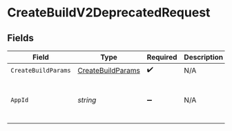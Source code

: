 # CreateBuildV2DeprecatedRequest


## Fields

| Field                                                         | Type                                                          | Required                                                      | Description                                                   | Example                                                       |
| ------------------------------------------------------------- | ------------------------------------------------------------- | ------------------------------------------------------------- | ------------------------------------------------------------- | ------------------------------------------------------------- |
| `CreateBuildParams`                                           | [CreateBuildParams](../../Models/Shared/CreateBuildParams.md) | :heavy_check_mark:                                            | N/A                                                           |                                                               |
| `AppId`                                                       | *string*                                                      | :heavy_minus_sign:                                            | N/A                                                           | app-af469a92-5b45-4565-b3c4-b79878de67d2                      |